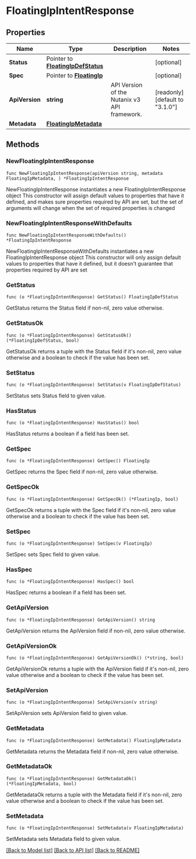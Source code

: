 # FloatingIpIntentResponse

## Properties

Name | Type | Description | Notes
------------ | ------------- | ------------- | -------------
**Status** | Pointer to [**FloatingIpDefStatus**](FloatingIpDefStatus.md) |  | [optional] 
**Spec** | Pointer to [**FloatingIp**](FloatingIp.md) |  | [optional] 
**ApiVersion** | **string** | API Version of the Nutanix v3 API framework. | [readonly] [default to "3.1.0"]
**Metadata** | [**FloatingIpMetadata**](FloatingIpMetadata.md) |  | 

## Methods

### NewFloatingIpIntentResponse

`func NewFloatingIpIntentResponse(apiVersion string, metadata FloatingIpMetadata, ) *FloatingIpIntentResponse`

NewFloatingIpIntentResponse instantiates a new FloatingIpIntentResponse object
This constructor will assign default values to properties that have it defined,
and makes sure properties required by API are set, but the set of arguments
will change when the set of required properties is changed

### NewFloatingIpIntentResponseWithDefaults

`func NewFloatingIpIntentResponseWithDefaults() *FloatingIpIntentResponse`

NewFloatingIpIntentResponseWithDefaults instantiates a new FloatingIpIntentResponse object
This constructor will only assign default values to properties that have it defined,
but it doesn't guarantee that properties required by API are set

### GetStatus

`func (o *FloatingIpIntentResponse) GetStatus() FloatingIpDefStatus`

GetStatus returns the Status field if non-nil, zero value otherwise.

### GetStatusOk

`func (o *FloatingIpIntentResponse) GetStatusOk() (*FloatingIpDefStatus, bool)`

GetStatusOk returns a tuple with the Status field if it's non-nil, zero value otherwise
and a boolean to check if the value has been set.

### SetStatus

`func (o *FloatingIpIntentResponse) SetStatus(v FloatingIpDefStatus)`

SetStatus sets Status field to given value.

### HasStatus

`func (o *FloatingIpIntentResponse) HasStatus() bool`

HasStatus returns a boolean if a field has been set.

### GetSpec

`func (o *FloatingIpIntentResponse) GetSpec() FloatingIp`

GetSpec returns the Spec field if non-nil, zero value otherwise.

### GetSpecOk

`func (o *FloatingIpIntentResponse) GetSpecOk() (*FloatingIp, bool)`

GetSpecOk returns a tuple with the Spec field if it's non-nil, zero value otherwise
and a boolean to check if the value has been set.

### SetSpec

`func (o *FloatingIpIntentResponse) SetSpec(v FloatingIp)`

SetSpec sets Spec field to given value.

### HasSpec

`func (o *FloatingIpIntentResponse) HasSpec() bool`

HasSpec returns a boolean if a field has been set.

### GetApiVersion

`func (o *FloatingIpIntentResponse) GetApiVersion() string`

GetApiVersion returns the ApiVersion field if non-nil, zero value otherwise.

### GetApiVersionOk

`func (o *FloatingIpIntentResponse) GetApiVersionOk() (*string, bool)`

GetApiVersionOk returns a tuple with the ApiVersion field if it's non-nil, zero value otherwise
and a boolean to check if the value has been set.

### SetApiVersion

`func (o *FloatingIpIntentResponse) SetApiVersion(v string)`

SetApiVersion sets ApiVersion field to given value.


### GetMetadata

`func (o *FloatingIpIntentResponse) GetMetadata() FloatingIpMetadata`

GetMetadata returns the Metadata field if non-nil, zero value otherwise.

### GetMetadataOk

`func (o *FloatingIpIntentResponse) GetMetadataOk() (*FloatingIpMetadata, bool)`

GetMetadataOk returns a tuple with the Metadata field if it's non-nil, zero value otherwise
and a boolean to check if the value has been set.

### SetMetadata

`func (o *FloatingIpIntentResponse) SetMetadata(v FloatingIpMetadata)`

SetMetadata sets Metadata field to given value.



[[Back to Model list]](../README.md#documentation-for-models) [[Back to API list]](../README.md#documentation-for-api-endpoints) [[Back to README]](../README.md)


